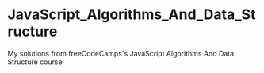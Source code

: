 # JavaScript_Algorithms_And_Data_Structure
My solutions from freeCodeCamps's JavaScript Algorithms And Data Structure course
